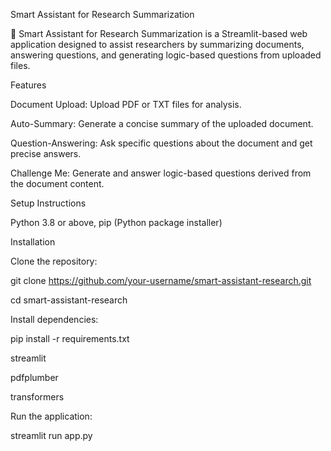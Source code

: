 Smart Assistant for Research Summarization

📄 Smart Assistant for Research Summarization is a Streamlit-based web application designed to assist researchers by summarizing documents, answering questions, and generating logic-based questions from uploaded files.


Features

Document Upload: Upload PDF or TXT files for analysis.


Auto-Summary: Generate a concise summary of the uploaded document.


Question-Answering: Ask specific questions about the document and get precise answers.


Challenge Me: Generate and answer logic-based questions derived from the document content.


Setup Instructions

Python 3.8 or above, 
pip (Python package installer)

Installation

Clone the repository:

git clone https://github.com/your-username/smart-assistant-research.git

cd smart-assistant-research

Install dependencies:

pip install -r requirements.txt

streamlit

pdfplumber

transformers


Run the application:

streamlit run app.py
